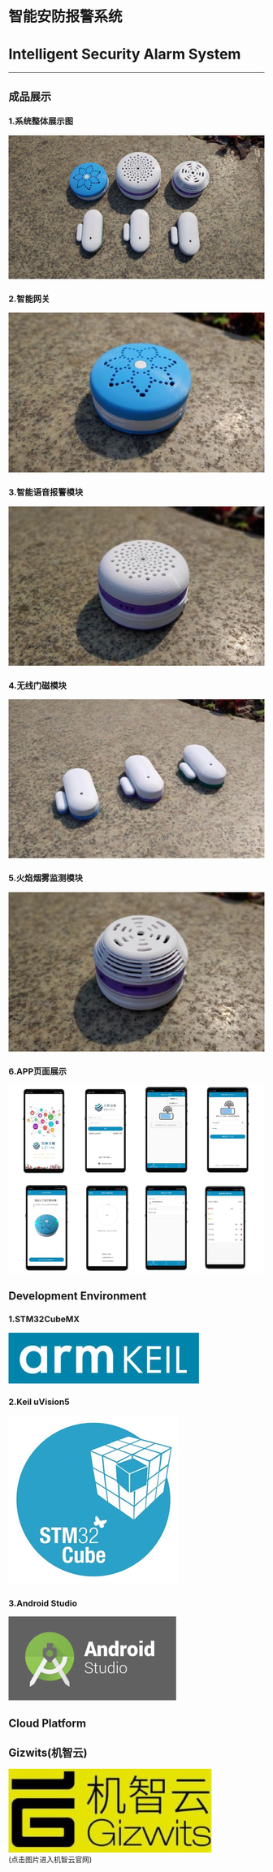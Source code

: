 # 智能安防报警系统
# Intelligent Security Alarm System
****
## 成品展示
### 1.系统整体展示图
![](Photo/Photo2.jpg)
### 2.智能网关
![](Photo/Photo-网关.jpg)
### 3.智能语音报警模块
![](Photo/Photo-语音报警器.jpg)
### 4.无线门磁模块
![](Photo/Photo-无线门磁.jpg)
### 5.火焰烟雾监测模块
![](Photo/Photo-气体监控模块.jpg)
### 6.APP页面展示
![](Photo/Photo4.jpg)
## Development Environment
### 1.STM32CubeMX
[![](Photo/keil.jpg)](http://www.keil.com/)
### 2.Keil uVision5
[![](Photo/stm32cubemx.jpg)](https://www.st.com/zh/development-tools/stm32cubemx.html)
### 3.Android Studio
[![](Photo/android-studio-logo.png)](https://developer.android.com/studio)
## Cloud Platform
## Gizwits(机智云)
[![](Photo/Gizwits.jpg)](http://www.gizwits.com/)  
(点击图片进入机智云官网)




